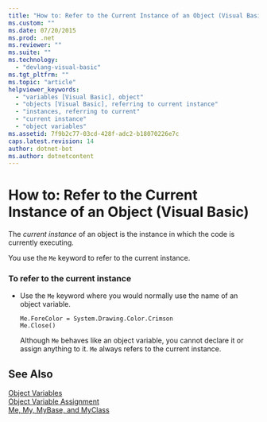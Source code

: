 ```yaml
---
title: "How to: Refer to the Current Instance of an Object (Visual Basic)"
ms.custom: ""
ms.date: 07/20/2015
ms.prod: .net
ms.reviewer: ""
ms.suite: ""
ms.technology: 
  - "devlang-visual-basic"
ms.tgt_pltfrm: ""
ms.topic: "article"
helpviewer_keywords: 
  - "variables [Visual Basic], object"
  - "objects [Visual Basic], referring to current instance"
  - "instances, referring to current"
  - "current instance"
  - "object variables"
ms.assetid: 7f9b2c77-03cd-428f-adc2-b18070226e7c
caps.latest.revision: 14
author: dotnet-bot
ms.author: dotnetcontent
---
```

# How to: Refer to the Current Instance of an Object (Visual Basic)
The *current instance* of an object is the instance in which the code is currently executing.  
  
 You use the `Me` keyword to refer to the current instance.  
  
### To refer to the current instance  
  
-   Use the `Me` keyword where you would normally use the name of an object variable.  
  
    ```  
    Me.ForeColor = System.Drawing.Color.Crimson  
    Me.Close()  
    ```  
  
     Although `Me` behaves like an object variable, you cannot declare it or assign anything to it. `Me` always refers to the current instance.  
  
## See Also  
 [Object Variables](../../../../visual-basic/programming-guide/language-features/variables/object-variables.md)   
 [Object Variable Assignment](../../../../visual-basic/programming-guide/language-features/variables/object-variable-assignment.md)   
 [Me, My, MyBase, and MyClass](../../../../visual-basic/programming-guide/program-structure/me-my-mybase-and-myclass.md)
